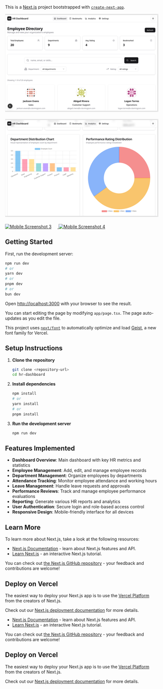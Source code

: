 This is a [Next.js](https://nextjs.org) project bootstrapped with [`create-next-app`](https://nextjs.org/docs/app/api-reference/cli/create-next-app).

<div style="margin-bottom: 20px;">
  <img src="./public/screenshot1.png" alt="Desktop Screenshot 1" width="800" style="max-width: 100%; height: auto;">
</div>

<div style="margin-bottom: 20px;">
  <img src="./public/screenshot2.png" alt="Desktop Screenshot 2" width="800" style="max-width: 100%; height: auto;">
</div>

<div style="margin-bottom: 20px;">
  <a href="./public/screenshot3.png" target="_blank">
    <img src="./public/screenshot3.png" alt="Mobile Screenshot 3" width="300" style="max-width: 100%; height: auto; margin-right: 20px;">
  </a>
  <a href="./public/screenshot4.png" target="_blank">
    <img src="./public/screenshot4.png" alt="Mobile Screenshot 4" width="300" style="max-width: 100%; height: auto;">
  </a>
</div>

## Getting Started

First, run the development server:

```bash
npm run dev
# or
yarn dev
# or
pnpm dev
# or
bun dev
```

Open [http://localhost:3000](http://localhost:3000) with your browser to see the result.

You can start editing the page by modifying `app/page.tsx`. The page auto-updates as you edit the file.

This project uses [`next/font`](https://nextjs.org/docs/app/building-your-application/optimizing/fonts) to automatically optimize and load [Geist](https://vercel.com/font), a new font family for Vercel.

## Setup Instructions

1. **Clone the repository**
   ```bash
   git clone <repository-url>
   cd hr-dashboard
   ```

2. **Install dependencies**
   ```bash
   npm install
   # or
   yarn install
   # or
   pnpm install
   ```

3. **Run the development server**
   ```bash
   npm run dev
   ```

## Features Implemented

- **Dashboard Overview**: Main dashboard with key HR metrics and statistics
- **Employee Management**: Add, edit, and manage employee records
- **Department Management**: Organize employees by departments
- **Attendance Tracking**: Monitor employee attendance and working hours
- **Leave Management**: Handle leave requests and approvals
- **Performance Reviews**: Track and manage employee performance evaluations
- **Reporting**: Generate various HR reports and analytics
- **User Authentication**: Secure login and role-based access control
- **Responsive Design**: Mobile-friendly interface for all devices

## Learn More

To learn more about Next.js, take a look at the following resources:

- [Next.js Documentation](https://nextjs.org/docs) - learn about Next.js features and API.
- [Learn Next.js](https://nextjs.org/learn) - an interactive Next.js tutorial.

You can check out [the Next.js GitHub repository](https://github.com/vercel/next.js) - your feedback and contributions are welcome!

## Deploy on Vercel

The easiest way to deploy your Next.js app is to use the [Vercel Platform](https://vercel.com/new?utm_medium=default-template&filter=next.js&utm_source=create-next-app&utm_campaign=create-next-app-readme) from the creators of Next.js.

Check out our [Next.js deployment documentation](https://nextjs.org/docs/app/building-your-application/deploying) for more details.
- [Next.js Documentation](https://nextjs.org/docs) - learn about Next.js features and API.
- [Learn Next.js](https://nextjs.org/learn) - an interactive Next.js tutorial.

You can check out [the Next.js GitHub repository](https://github.com/vercel/next.js) - your feedback and contributions are welcome!

## Deploy on Vercel

The easiest way to deploy your Next.js app is to use the [Vercel Platform](https://vercel.com/new?utm_medium=default-template&filter=next.js&utm_source=create-next-app&utm_campaign=create-next-app-readme) from the creators of Next.js.

Check out our [Next.js deployment documentation](https://nextjs.org/docs/app/building-your-application/deploying) for more details.
